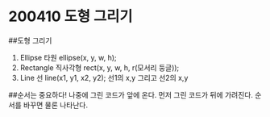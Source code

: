 200410 도형 그리기
=============
##도형 그리기
1. Ellipse 타원 ellipse(x, y, w, h);
2. Rectangle 직사각형 rect(x, y, w, h, r(모서리 둥글));
3. Line 선 line(x1, y1, x2, y2); 선1의 x,y 그리고 선2의 x,y

##순서는 중요하다!
나중에 그린 코드가 앞에 온다. 먼저 그린 코드가 뒤에 가려진다. 순서를 바꾸면 물론 나타난다.
